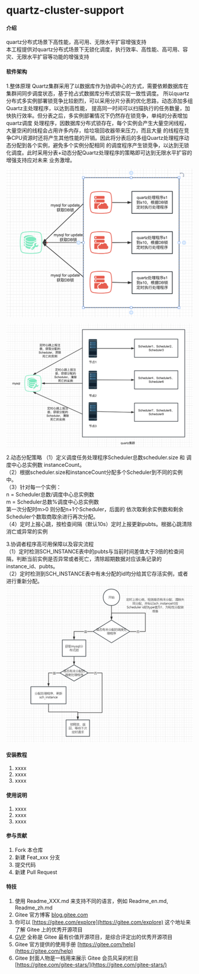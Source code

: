 # quartz-cluster-support

#### 介绍
quartz分布式场景下高性能，高可用、无限水平扩容增强支持<br>
本工程提供对quartz分布式场景下无锁化调度，执行效率、高性能、高可用、容灾、无限水平扩容等功能的增强支持
#### 软件架构
1.整体原理
Quartz集群采用了以数据库作为协调中心的方式，需要依赖数据库在集群间同步调度状态，基于抢占式数据库分布式锁实现一致性调度。
所以quartz分布式多实例部署锁竞争比较剧烈，可以采用分片分表的优化思路，动态添加多组Quartz主处理程序，以达到高性能，
提高同一时间可以扫描执行的任务数量，加快执行效率。但分表之后，多实例部署情况下仍然存在锁竞争，单纯的分表增加quartz调度
处理程序，因数据库分布式锁存在，每个实例会产生大量空闲线程，大量空闲的线程会占用许多内存，给垃圾回收器带来压力，而且大量
的线程在竞争CPU资源时还将产生其他性能的开销。因此将分表后的多组Quartz处理程序动态分配到各个实例，避免多个实例分配相同
的调度程序产生锁竞争，以达到无锁化调度。此时采用分表+动态分配Quartz处理程序的策略即可达到无限水平扩容的增强支持应对未来
业务激增。


![quartz分表](images/quartz%E5%88%86%E5%B8%83%E5%BC%8F%E8%B0%83%E5%BA%A6.png)

![quartz集群动态分配](images/quartz%E9%9B%86%E7%BE%A4%E5%8A%A8%E6%80%81%E5%88%86%E9%85%8D.png)

2.动态分配策略
（1）定义调度任务处理程序Scheduler总数scheduler.size 和 调度中心总实例数 instanceCount。  
（2）根据scheduler.size和instanceCount分配多个Scheduler到不同的实例中。  
（3）针对每一个实例：  
      n = Scheduler总数/调度中心总实例数  
      m = Scheduler总数%调度中心总实例数  
    第一次分配时m>0 则分配n+1个Scheduler，后面的 依次取剩余实例数和剩余Scheduler个数取商取余进行再次分配。  
（4）定时上报心跳，按检查间隔（默认10s）定时上报更新pubts。根据心跳清除消亡或异常的实例  

3.协调者程序高可用保障以及容灾流程  
（1）定时检测SCH_INSTANCE表中的pubts与当前时间差值大于3倍的检查间隔，判断当前实例是否异常或者死亡，清除超期数据对应该条记录的 instance_id、pubts。  
（2）定时检测到SCH_INSTANCE表中有未分配的id均分给其它存活实例，或者进行重新分配。  
![输入图片说明](images/%E9%AB%98%E5%8F%AF%E7%94%A8%E5%AE%B9%E7%81%BE%E4%BF%9D%E9%9A%9C.png)

#### 安装教程

1.  xxxx
2.  xxxx
3.  xxxx

#### 使用说明

1.  xxxx
2.  xxxx
3.  xxxx

#### 参与贡献

1.  Fork 本仓库
2.  新建 Feat_xxx 分支
3.  提交代码
4.  新建 Pull Request


#### 特技

1.  使用 Readme\_XXX.md 来支持不同的语言，例如 Readme\_en.md, Readme\_zh.md
2.  Gitee 官方博客 [blog.gitee.com](https://blog.gitee.com)
3.  你可以 [https://gitee.com/explore](https://gitee.com/explore) 这个地址来了解 Gitee 上的优秀开源项目
4.  [GVP](https://gitee.com/gvp) 全称是 Gitee 最有价值开源项目，是综合评定出的优秀开源项目
5.  Gitee 官方提供的使用手册 [https://gitee.com/help](https://gitee.com/help)
6.  Gitee 封面人物是一档用来展示 Gitee 会员风采的栏目 [https://gitee.com/gitee-stars/](https://gitee.com/gitee-stars/)
